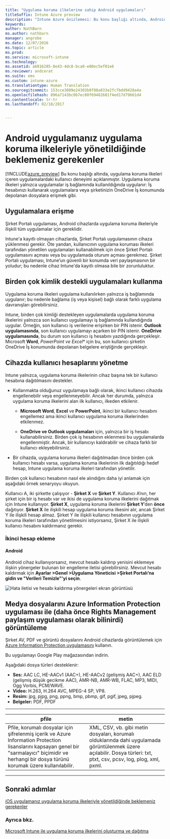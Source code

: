 ```yaml
---
title: "Uygulama koruma ilkelerine sahip Android uygulamaları"
titleSuffix: Intune Azure preview
description: "Intune Azure önizlemesi: Bu konu başlığı altında, Android uygulamanız uygulama koruma ilkeleriyle yönetildiğinde neler bekleyebileceğiniz açıklanır."
keywords: 
author: NathBarn
ms.author: nathbarn
manager: angrobe
ms.date: 12/07/2016
ms.topic: article
ms.prod: 
ms.service: microsoft-intune
ms.technology: 
ms.assetid: a6816285-8e43-4dc8-bca0-e80ec5ef01e6
ms.reviewer: andcerat
ms.suite: ems
ms.custom: intune-azure
ms.translationtype: Human Translation
ms.sourcegitcommit: 153cce3809e24303b8f88a833e2fc7bdd9428a4a
ms.openlocfilehash: 896a7143bc0b7ec80f69482681f4ed17d79661d4
ms.contentlocale: tr-tr
ms.lasthandoff: 02/18/2017


---
```


# <a name="what-to-expect-when-your-android-app-is-managed-by-app-protection-policies"></a>Android uygulamanız uygulama koruma ilkeleriyle yönetildiğinde beklemeniz gerekenler 
[!INCLUDE[azure_preview](../includes/azure_preview.md)] Bu konu başlığı altında, uygulama koruma ilkeleri içeren uygulamalardaki kullanıcı deneyimi açıklanmıştır. Uygulama koruma ilkeleri yalnızca uygulamalar iş bağlamında kullanıldığında uygulanır: İş hesabınızı kullanarak uygulamalara veya şirketinizin OneDrive İş konumunda depolanan dosyalara erişmek gibi.
##  <a name="accessing-apps"></a>Uygulamalara erişme

Şirket Portalı uygulaması, Android cihazlarda uygulama koruma ilkeleriyle ilişkili tüm uygulamalar için gereklidir.

Intune'a kayıtlı olmayan cihazlarda, Şirket Portalı uygulamasının cihaza yüklenmesi gerekir. Öte yandan, kullanıcının uygulama koruması ilkeleri tarafından yönetilen uygulamaları kullanabilmek için önce Şirket Portalı uygulamasını açması veya bu uygulamada oturum açması gerekmez.
Şirket Portalı uygulaması, Intune’un güvenli bir konumda veri paylaşmasının bir yoludur; bu nedenle cihaz Intune'da kayıtlı olmasa bile bir zorunluluktur.


##  <a name="using-apps-with-multi-identity-support"></a>Birden çok kimlik destekli uygulamaları kullanma

Uygulama koruma ilkeleri uygulama kullanılırken yalnızca iş bağlamında uygulanır; bu nedenle bağlama (iş veya kişisel) bağlı olarak farklı uygulama davranışları görebilirsiniz.

Intune, birden çok kimliği destekleyen uygulamalarda uygulama koruma ilkelerini yalnızca son kullanıcı uygulamayı iş bağlamında kullandığında uygular.  Örneğin, son kullanıcı iş verilerine erişirken bir PIN istenir.  **Outlook uygulamasında**, son kullanıcı uygulamayı açarken bir PIN istenir. **OneDrive uygulamasında**, bu durum son kullanıcı iş hesabını yazdığında gerçekleşir.  Microsoft **Word**, **PowerPoint* ve* *Excel** için bu, son kullanıcı şirketin OneDrive İş konumunda depolanan belgelere eriştiğinde gerçekleşir.
##  <a name="managing-user-accounts-on-the-device"></a>Cihazda kullanıcı hesaplarını yönetme

Intune yalnızca, uygulama koruma ilkelerinin cihaz başına tek bir kullanıcı hesabına dağıtılmasını destekler.

* Kullanmakta olduğunuz uygulamaya bağlı olarak, ikinci kullanıcı cihazda engellenebilir veya engellenmeyebilir. Ancak her durumda, yalnızca uygulama koruma ilkelerini alan ilk kullanıcı, ilkeden etkilenir.

  * **Microsoft Word**, **Excel** ve **PowerPoint**, ikinci bir kullanıcı hesabını engellemez ama ikinci kullanıcı uygulama koruma ilkelerinden etkilenmez.

  * **OneDrive ve Outlook uygulamaları** için, yalnızca bir iş hesabı kullanabilirsiniz.  Birden çok iş hesabının eklenmesi bu uygulamalarda engellenmiştir.  Ancak, bir kullanıcıyı kaldırabilir ve cihaza farklı bir kullanıcı ekleyebilirsiniz.


* Bir cihazda, uygulama koruma ilkeleri dağıtılmadan önce birden çok kullanıcı hesabı varsa, uygulama koruma ilkelerinin ilk dağıtıldığı hedef hesap, Intune uygulama koruma ilkeleri tarafından yönetilir.


Birden çok kullanıcı hesabının nasıl ele alındığını daha iyi anlamak için aşağıdaki örnek senaryoyu okuyun.

Kullanıcı A, iki şirkette çalışıyor - **Şirket X** ve **Şirket Y**. Kullanıcı A’nın, her şirket için bir iş hesabı var ve ikisi de uygulama koruma ilkelerini dağıtmak için Intune kullanıyor. **Şirket X**, uygulama koruma ilkelerini **Şirket Y**’den **önce** dağıtıyor. **Şirket X** ile ilişkili hesap uygulama koruma ilkesini alır, ancak Şirket Y ile ilişkili hesap almaz. Şirket Y ile ilişkili kullanıcı hesabının uygulama koruma ilkeleri tarafından yönetilmesini istiyorsanız, Şirket X ile ilişkili kullanıcı hesabını kaldırmanız gerekir.
### <a name="adding-a-second-account"></a>İkinci hesap ekleme
####  <a name="android"></a>Android
Android cihaz kullanıyorsanız, mevcut hesabı kaldırıp yenisini eklemeye ilişkin yönergeler bulunan bir engelleme iletisi görebilirsiniz.  Mevcut hesabı kaldırmak için **Ayarlar &gt;Genel &gt;Uygulama Yöneticisi &gt;Şirket Portalı’na gidin ve "Verileri Temizle"’yi seçin**.

![Hata iletisi ve hesabı kaldırma yönergeleri ekran görüntüsü](../media/android-switch-user.png)

##  <a name="viewing-media-files-with-the-azure-information-protection-app-previously-known-as-rights-management-sharing-app"></a>Medya dosyalarını Azure Information Protection uygulaması ile (daha önce Rights Management paylaşım uygulaması olarak bilinirdi) görüntüleme
Şirket AV, PDF ve görüntü dosyalarını Android cihazlarda görüntülemek için [Azure Information Protection uygulamasını](https://play.google.com/store/apps/details?id=com.microsoft.ipviewer) kullanın.

Bu uygulamayı Google Play mağazasından indirin.  

Aşağıdaki dosya türleri desteklenir:

* **Ses:** AAC LC, HE-AACv1 (AAC+), HE-AACv2 (gelişmiş AAC+), AAC ELD (gelişmiş düşük gecikme AAC), AMR-NB, AMR-WB, FLAC, MP3, MIDI, Ogg Vorbis, PCM/WAVE.
* **Video:** H.263, H.264 AVC, MPEG-4 SP, VP8.
* **Resim:** jpg, pjpg, png, ppng, bmp, pbmp, gif, pgif, jpeg, pjpeg.
* **Belgeler:** PDF, PPDF

------------
|**pfile**|**metin**|
|----|----|
|Pfile, korumalı dosyalar için şifrelenmiş içerik ve Azure Information Protection lisanslarını kapsayan genel bir "sarmalayıcı" biçimidir ve herhangi bir dosya türünü korumak üzere kullanılabilir.|XML, CSV, vb. gibi metin dosyaları, korumalı olduklarında dahi uygulamada görüntülenmek üzere açılabilir. Dosya türleri: txt, ptxt, csv, pcsv, log, plog, xml, pxml.|
---------------
## <a name="next-steps"></a>Sonraki adımlar
[iOS uygulamanız uygulama koruma ilkeleriyle yönetildiğinde beklemeniz gerekenler](app-protection-enabled-ios-apps.md)

### <a name="see-also"></a>Ayrıca bkz.
[Microsoft Intune ile uygulama koruma ilkelerini oluşturma ve dağıtma](app-protection-policies.md)

